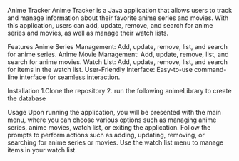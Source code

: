 Anime Tracker
Anime Tracker is a Java application that allows users to track and manage information about their favorite anime series and movies. With this application, users can add, update, remove, and search for anime series and movies, as well as manage their watch lists.

Features
Anime Series Management: Add, update, remove, list, and search for anime series.
Anime Movie Management: Add, update, remove, list, and search for anime movies.
Watch List: Add, update, remove, list, and search for items in the watch list.
User-Friendly Interface: Easy-to-use command-line interface for seamless interaction.

Installation
1.Clone the repository
2. run the following animeLibrary to create the database

Usage
Upon running the application, you will be presented with the main menu, where you can choose various options such as managing anime series, anime movies, watch list, or exiting the application.
Follow the prompts to perform actions such as adding, updating, removing, or searching for anime series or movies.
Use the watch list menu to manage items in your watch list.
